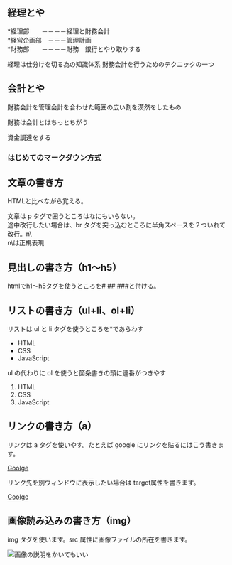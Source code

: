 ## 経理とや

*経理部　　－－－－経理と財務会計  
*経営企画部　－－－管理計画  
*財務部　　－－－－財務　銀行とやり取りする


経理は仕分けを切る為の知識体系
財務会計を行うためのテクニックの一つ

## 会計とや

財務会計を管理会計を合わせた範囲の広い割を漠然をしたもの

財務は会計とはちっとちがう

資金調達をする

### はじめてのマークダウン方式

## 文章の書き方

HTMLと比べながら覚える。  

文章は p タグで囲うところはなにもいらない。  
途中改行したい場合は、br タグを突っ込むところに半角スペースを２ついれて改行。n\  
n\は正規表現  

## 見出しの書き方（h1～h5）

htmlでh1～h5タグを使うところを# ## ###と付ける。  


## リストの書き方（ul+li、ol+li）

リストは ul と li タグを使うところを*であらわす

* HTML
* CSS
* JavaScript

ul の代わりに ol を使うと箇条書きの頭に連番がつきやす

1. HTML
2. CSS
3. JavaScript

## リンクの書き方（a）

リンクは a タグを使いやす。たとえば google にリンクを貼るにはこう書きます。

[Goolge](http://www.google.com)

リンク先を別ウィンドウに表示したい場合は target属性を書きます。

<a href="http://www.google.com" target="_blank">Goolge</a>

## 画像読み込みの書き方（img）

img タグを使います。src 属性に画像ファイルの所在を書きます。

![画像の説明をかいてもいい](http://image2.30min.jp/30min/tweet/4781/129781.jpg)


